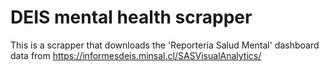 # DEIS mental health scrapper

This is a scrapper that downloads the 'Reporteria Salud Mental' dashboard data from https://informesdeis.minsal.cl/SASVisualAnalytics/



